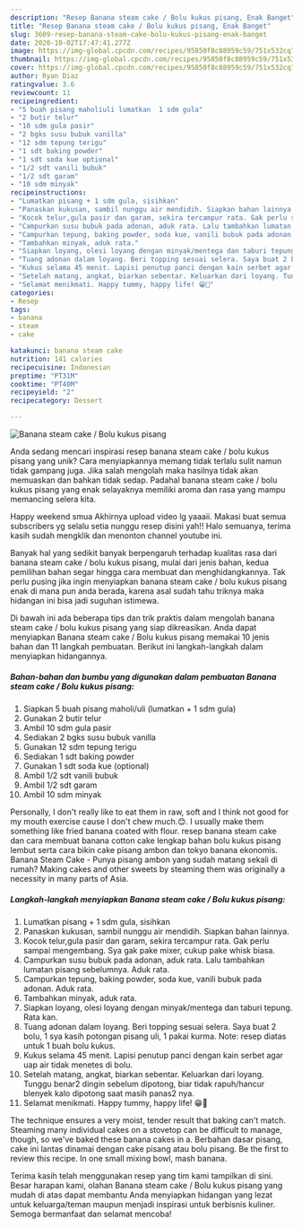 ```yaml
---
description: "Resep Banana steam cake / Bolu kukus pisang, Enak Banget"
title: "Resep Banana steam cake / Bolu kukus pisang, Enak Banget"
slug: 3609-resep-banana-steam-cake-bolu-kukus-pisang-enak-banget
date: 2020-10-02T17:47:41.277Z
image: https://img-global.cpcdn.com/recipes/95850f8c88959c59/751x532cq70/banana-steam-cake-bolu-kukus-pisang-foto-resep-utama.jpg
thumbnail: https://img-global.cpcdn.com/recipes/95850f8c88959c59/751x532cq70/banana-steam-cake-bolu-kukus-pisang-foto-resep-utama.jpg
cover: https://img-global.cpcdn.com/recipes/95850f8c88959c59/751x532cq70/banana-steam-cake-bolu-kukus-pisang-foto-resep-utama.jpg
author: Ryan Diaz
ratingvalue: 3.6
reviewcount: 11
recipeingredient:
- "5 buah pisang maholiuli lumatkan  1 sdm gula"
- "2 butir telur"
- "10 sdm gula pasir"
- "2 bgks susu bubuk vanilla"
- "12 sdm tepung terigu"
- "1 sdt baking powder"
- "1 sdt soda kue optional"
- "1/2 sdt vanili bubuk"
- "1/2 sdt garam"
- "10 sdm minyak"
recipeinstructions:
- "Lumatkan pisang + 1 sdm gula, sisihkan"
- "Panaskan kukusan, sambil nunggu air mendidih. Siapkan bahan lainnya."
- "Kocok telur,gula pasir dan garam, sekira tercampur rata. Gak perlu sampai mengembang. Sya gak pake mixer, cukup pake whisk biasa."
- "Campurkan susu bubuk pada adonan, aduk rata. Lalu tambahkan lumatan pisang sebelumnya. Aduk rata."
- "Campurkan tepung, baking powder, soda kue, vanili bubuk pada adonan. Aduk rata."
- "Tambahkan minyak, aduk rata."
- "Siapkan loyang, olesi loyang dengan minyak/mentega dan taburi tepung. Rata kan."
- "Tuang adonan dalam loyang. Beri topping sesuai selera. Saya buat 2 bolu, 1 sya kasih potongan pisang uli, 1 pakai kurma. Note: resep diatas untuk 1 buah bolu kukus."
- "Kukus selama 45 menit. Lapisi penutup panci dengan kain serbet agar uap air tidak menetes di bolu."
- "Setelah matang, angkat, biarkan sebentar. Keluarkan dari loyang. Tunggu benar2 dingin sebelum dipotong, biar tidak rapuh/hancur blenyek kalo dipotong saat masih panas2 nya."
- "Selamat menikmati. Happy tummy, happy life! 😁💜"
categories:
- Resep
tags:
- banana
- steam
- cake

katakunci: banana steam cake 
nutrition: 141 calories
recipecuisine: Indonesian
preptime: "PT31M"
cooktime: "PT40M"
recipeyield: "2"
recipecategory: Dessert

---
```



![Banana steam cake / Bolu kukus pisang](https://img-global.cpcdn.com/recipes/95850f8c88959c59/751x532cq70/banana-steam-cake-bolu-kukus-pisang-foto-resep-utama.jpg)

Anda sedang mencari inspirasi resep banana steam cake / bolu kukus pisang yang unik? Cara menyiapkannya memang tidak terlalu sulit namun tidak gampang juga. Jika salah mengolah maka hasilnya tidak akan memuaskan dan bahkan tidak sedap. Padahal banana steam cake / bolu kukus pisang yang enak selayaknya memiliki aroma dan rasa yang mampu memancing selera kita.

Happy weekend smua Akhirnya upload video lg yaaaii. Makasi buat semua subscribers yg selalu setia nunggu resep disini yah!! Halo semuanya, terima kasih sudah mengklik dan menonton channel youtube ini.

Banyak hal yang sedikit banyak berpengaruh terhadap kualitas rasa dari banana steam cake / bolu kukus pisang, mulai dari jenis bahan, kedua pemilihan bahan segar hingga cara membuat dan menghidangkannya. Tak perlu pusing jika ingin menyiapkan banana steam cake / bolu kukus pisang enak di mana pun anda berada, karena asal sudah tahu triknya maka hidangan ini bisa jadi suguhan istimewa.


Di bawah ini ada beberapa tips dan trik praktis dalam mengolah banana steam cake / bolu kukus pisang yang siap dikreasikan. Anda dapat menyiapkan Banana steam cake / Bolu kukus pisang memakai 10 jenis bahan dan 11 langkah pembuatan. Berikut ini langkah-langkah dalam menyiapkan hidangannya.

<!--inarticleads1-->

##### Bahan-bahan dan bumbu yang digunakan dalam pembuatan Banana steam cake / Bolu kukus pisang:

1. Siapkan 5 buah pisang maholi/uli (lumatkan + 1 sdm gula)
1. Gunakan 2 butir telur
1. Ambil 10 sdm gula pasir
1. Sediakan 2 bgks susu bubuk vanilla
1. Gunakan 12 sdm tepung terigu
1. Sediakan 1 sdt baking powder
1. Gunakan 1 sdt soda kue (optional)
1. Ambil 1/2 sdt vanili bubuk
1. Ambil 1/2 sdt garam
1. Ambil 10 sdm minyak


Personally, I don&#39;t really like to eat them in raw, soft and I think not good for my mouth exercise cause I don&#39;t chew much.😊. I usually make them something like fried banana coated with flour. resep banana steam cake dan cara membuat banana cotton cake lengkap bahan bolu kukus pisang lembut serta cara bikin cake pisang ambon dan tokyo banana ekonomis. Banana Steam Cake - Punya pisang ambon yang sudah matang sekali di rumah? Making cakes and other sweets by steaming them was originally a necessity in many parts of Asia. 

<!--inarticleads2-->

##### Langkah-langkah menyiapkan Banana steam cake / Bolu kukus pisang:

1. Lumatkan pisang + 1 sdm gula, sisihkan
1. Panaskan kukusan, sambil nunggu air mendidih. Siapkan bahan lainnya.
1. Kocok telur,gula pasir dan garam, sekira tercampur rata. Gak perlu sampai mengembang. Sya gak pake mixer, cukup pake whisk biasa.
1. Campurkan susu bubuk pada adonan, aduk rata. Lalu tambahkan lumatan pisang sebelumnya. Aduk rata.
1. Campurkan tepung, baking powder, soda kue, vanili bubuk pada adonan. Aduk rata.
1. Tambahkan minyak, aduk rata.
1. Siapkan loyang, olesi loyang dengan minyak/mentega dan taburi tepung. Rata kan.
1. Tuang adonan dalam loyang. Beri topping sesuai selera. Saya buat 2 bolu, 1 sya kasih potongan pisang uli, 1 pakai kurma. Note: resep diatas untuk 1 buah bolu kukus.
1. Kukus selama 45 menit. Lapisi penutup panci dengan kain serbet agar uap air tidak menetes di bolu.
1. Setelah matang, angkat, biarkan sebentar. Keluarkan dari loyang. Tunggu benar2 dingin sebelum dipotong, biar tidak rapuh/hancur blenyek kalo dipotong saat masih panas2 nya.
1. Selamat menikmati. Happy tummy, happy life! 😁💜


The technique ensures a very moist, tender result that baking can&#39;t match. Steaming many individual cakes on a stovetop can be difficult to manage, though, so we&#39;ve baked these banana cakes in a. Berbahan dasar pisang, cake ini lantas dinamai dengan cake pisang atau bolu pisang. Be the first to review this recipe. In one small mixing bowl, mash banana. 

Terima kasih telah menggunakan resep yang tim kami tampilkan di sini. Besar harapan kami, olahan Banana steam cake / Bolu kukus pisang yang mudah di atas dapat membantu Anda menyiapkan hidangan yang lezat untuk keluarga/teman maupun menjadi inspirasi untuk berbisnis kuliner. Semoga bermanfaat dan selamat mencoba!
